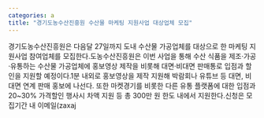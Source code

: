 ```yaml
---
categories: a
title: "경기도농수산진흥원 수산물 마케팅 지원사업 대상업체 모집"
---
```

경기도농수산진흥원은 다음달 27일까지 도내 수산물 가공업체를 대상으로 한 마케팅 지원사업 참여업체를 모집한다.도농수산진흥원은 이번 사업을 통해 수산 식품을 제조·가공·유통하는 수산물 가공업체에 홍보영상 제작을 비롯해 대면·비대면 판매통로 입점과 할인을 지원할 예정이다.1분 내외로 홍보영상을 제작 지원해 박람회나 유튜브 등 대면, 비대면 연계 판매 홍보에 나선다. 또한 마켓경기를 비롯한 다른 유통 플랫폼에 대한 입점과 20~30% 가격할인 행사시 차액 지원 등 총 300만 원 한도 내에서 지원한다.신청은 모집기간 내 이메일(zaxaj
